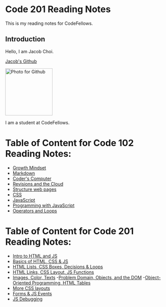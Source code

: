 # Code 201 Reading Notes
This is my reading notes for CodeFellows.

## Introduction
Hello, I am Jacob Choi.

[Jacob's Github](https://github.com/Choij12)

<img width="149" alt="Photo for Github" src="https://user-images.githubusercontent.com/91853244/135907212-c1ccc99f-d533-48ab-8684-3f40a592fd2d.png">

I am a student at CodeFellows.

# Table of Content for Code 102 Reading Notes:
- [Growth Mindset](growth_mindset.md)
- [Markdown](markdown.md)
- [Coder's Computer](Coders_Computer.md)
- [Revisions and the Cloud](Revisions_and_the_cloud.md)
- [Structure web pages](Structure_Web_Pages_with_HTML.md)
- [CSS](CSS.md)
- [JavaScript](Javascript.md)
- [Programming with JavaScript](Programming_with_JavaScript.md) 
- [Operators and Loops](Operators&Loops.md)

# Table of Content for Code 201 Reading Notes:
- [Intro to HTML and JS](class-01.md)
- [Basics of HTML, CSS & JS](class-02.md) 
- [HTML Lists, CSS Boxes, Decisions & Loops](class-03.md)
- [HTML Links, CSS Layout, JS Functions](class-04.md)
- [Images, Color, Texts](class-05.md)
-[Problem Domain, Objects, and the DOM](class-06.md)
-[Object-Oriented Programming, HTML Tables](class-07.md)
- [More CSS layouts](class-08.md)
- [Forms & JS Events](class-09.md)
- [JS Debugging](class-10.md)

